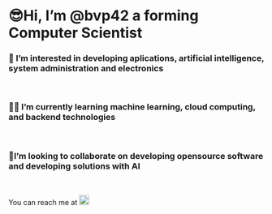 <!DOCTYPE html>
<html lang="en">
  <h1>😎Hi, I’m @bvp42 a forming Computer Scientist</h1>
    <body>
      <p>
           <h3>👀 I’m interested in developing aplications, artificial intelligence, system administration and electronics </h3><br>
           <h3>🕵️‍♂️ I’m currently learning machine learning, cloud computing, and backend technologies</h3><br>
           <h3>🎇I’m looking to collaborate on developing opensource software and developing solutions with AI</h3><br> 
      </p>
  You can reach me at 
        <a href="https://www.linkedin.com/in/bvp42"><img src="https://techcrunch.com/wp-content/uploads/2014/02/linkedin_logo.png?w=1390&crop=1" width=20px heigth=20px></a>
    </body>
</html>
